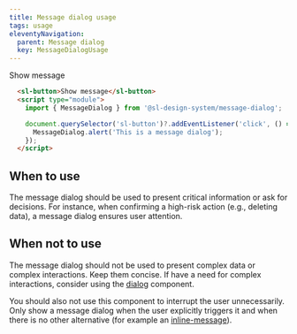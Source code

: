 ```yaml
---
title: Message dialog usage
tags: usage
eleventyNavigation:
  parent: Message dialog
  key: MessageDialogUsage
---
```


<section>
<div class="ds-example">
  <sl-button>Show message</sl-button>
  <script>
    document.querySelector('sl-button')?.addEventListener('click', () => {
      MessageDialog.alert('This is a message dialog');
    });
  </script>
</div>

<div class="ds-code">

```html
  <sl-button>Show message</sl-button>
  <script type="module">
    import { MessageDialog } from '@sl-design-system/message-dialog';

    document.querySelector('sl-button')?.addEventListener('click', () => {
      MessageDialog.alert('This is a message dialog');
    });
  </script>
```

</div>
</section>

<section>

## When to use

The message dialog should be used to present critical information or ask for decisions. For instance, when confirming a high-risk action (e.g., deleting data), a message dialog ensures user attention.

</section>

<section>

## When not to use

The message dialog should not be used to present complex data or complex interactions. Keep them concise. If have a need for complex interactions, consider using the [dialog](../dialog/) component.

You should also not use this component to interrupt the user unnecessarily. Only show a message dialog when the user explicitly triggers it and when there is no other alternative (for example an [inline-message](../inline-message)).

</section>

